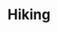 ---
category: [hiking] #Category ID.
hue: var(--c-themeHueOrange) #Category hue. See note [1].
title: Hiking #Category title.
description: past hikes, current plans, and future goals
---